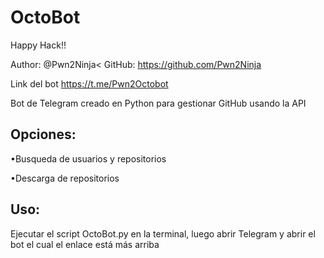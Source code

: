 # OctoBot
Happy Hack!!<p>

Author: @Pwn2Ninja<
GitHub: https://github.com/Pwn2Ninja<p>

Link del bot
https://t.me/Pwn2Octobot<p>
Bot de Telegram creado en Python para gestionar GitHub usando la API<p>

<h2>Opciones:</h2><p>
•Busqueda de usuarios y repositorios<p>
•Descarga de repositorios<p><p>
<h2>Uso:</h2><p>
Ejecutar el script OctoBot.py en la terminal, luego abrir Telegram y abrir el bot el cual el enlace está más arriba
